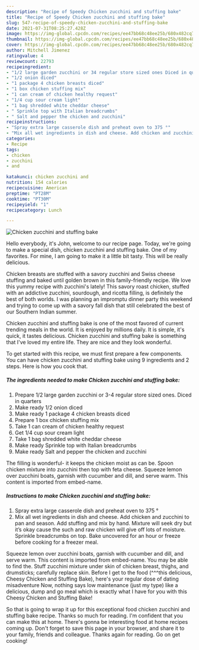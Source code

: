 ```yaml
---
description: "Recipe of Speedy Chicken zucchini and stuffing bake"
title: "Recipe of Speedy Chicken zucchini and stuffing bake"
slug: 547-recipe-of-speedy-chicken-zucchini-and-stuffing-bake
date: 2021-07-31T08:25:27.428Z
image: https://img-global.cpcdn.com/recipes/ee47bb68c48ee25b/680x482cq70/chicken-zucchini-and-stuffing-bake-recipe-main-photo.jpg
thumbnail: https://img-global.cpcdn.com/recipes/ee47bb68c48ee25b/680x482cq70/chicken-zucchini-and-stuffing-bake-recipe-main-photo.jpg
cover: https://img-global.cpcdn.com/recipes/ee47bb68c48ee25b/680x482cq70/chicken-zucchini-and-stuffing-bake-recipe-main-photo.jpg
author: Mitchell Jimenez
ratingvalue: 4
reviewcount: 22793
recipeingredient:
- "1/2 large garden zucchini or 34 regular store sized ones Diced in quarters"
- "1/2 onion diced"
- "1 package 4 chicken breasts diced"
- "1 box chicken stuffing mix"
- "1 can cream of chicken healthy request"
- "1/4 cup sour cream light"
- "1 bag shredded white cheddar cheese"
- " Sprinkle top with Italian breadcrumbs"
- " Salt and pepper the chicken and zucchini"
recipeinstructions:
- "Spray extra large casserole dish and preheat oven to 375 °"
- "Mix all wet ingredients in dish and cheese. Add chicken and zucchini to pan and season. Add stuffing and mix by hand. Mixture will seek dry but it’s okay cause the such and raw chicken will give off lots of moisture. Sprinkle breadcrumbs on top. Bake uncovered for an hour or freeze before cooking for a freezer meal."
categories:
- Recipe
tags:
- chicken
- zucchini
- and

katakunci: chicken zucchini and 
nutrition: 154 calories
recipecuisine: American
preptime: "PT28M"
cooktime: "PT30M"
recipeyield: "1"
recipecategory: Lunch

---
```



![Chicken zucchini and stuffing bake](https://img-global.cpcdn.com/recipes/ee47bb68c48ee25b/680x482cq70/chicken-zucchini-and-stuffing-bake-recipe-main-photo.jpg)

Hello everybody, it's John, welcome to our recipe page. Today, we're going to make a special dish, chicken zucchini and stuffing bake. One of my favorites. For mine, I am going to make it a little bit tasty. This will be really delicious.

Chicken breasts are stuffed with a savory zucchini and Swiss cheese stuffing and baked until golden brown in this family-friendly recipe. We love this yummy recipe with zucchini&#39;s lately! This savory roast chicken, stuffed with an addictive zucchini, sourdough, and ricotta filling, is definitely the best of both worlds. I was planning an impromptu dinner party this weekend and trying to come up with a savory fall dish that still celebrated the best of our Southern Indian summer.

Chicken zucchini and stuffing bake is one of the most favored of current trending meals in the world. It is enjoyed by millions daily. It is simple, it's quick, it tastes delicious. Chicken zucchini and stuffing bake is something that I've loved my entire life. They are nice and they look wonderful.


To get started with this recipe, we must first prepare a few components. You can have chicken zucchini and stuffing bake using 9 ingredients and 2 steps. Here is how you cook that.

<!--inarticleads1-->

##### The ingredients needed to make Chicken zucchini and stuffing bake:

1. Prepare 1/2 large garden zucchini or 3-4 regular store sized ones. Diced in quarters
1. Make ready 1/2 onion diced
1. Make ready 1 package 4 chicken breasts diced
1. Prepare 1 box chicken stuffing mix
1. Take 1 can cream of chicken healthy request
1. Get 1/4 cup sour cream light
1. Take 1 bag shredded white cheddar cheese
1. Make ready  Sprinkle top with Italian breadcrumbs
1. Make ready  Salt and pepper the chicken and zucchini


The filling is wonderful- it keeps the chicken moist as can be. Spoon chicken mixture into zucchini then top with feta cheese. Squeeze lemon over zucchini boats, garnish with cucumber and dill, and serve warm. This content is imported from embed-name. 

<!--inarticleads2-->

##### Instructions to make Chicken zucchini and stuffing bake:

1. Spray extra large casserole dish and preheat oven to 375 °
1. Mix all wet ingredients in dish and cheese. Add chicken and zucchini to pan and season. Add stuffing and mix by hand. Mixture will seek dry but it’s okay cause the such and raw chicken will give off lots of moisture. Sprinkle breadcrumbs on top. Bake uncovered for an hour or freeze before cooking for a freezer meal.


Squeeze lemon over zucchini boats, garnish with cucumber and dill, and serve warm. This content is imported from embed-name. You may be able to find the. Stuff zucchini mixture under skin of chicken breast, thighs, and drumsticks; carefully replace skin. Before I get to the food (^^^this delicious, Cheesy Chicken and Stuffing Bake), here&#39;s your regular dose of dating misadventure Now, nothing says low maintenance (just my type) like a delicious, dump and go meal which is exactly what I have for you with this Cheesy Chicken and Stuffing Bake! 

So that is going to wrap it up for this exceptional food chicken zucchini and stuffing bake recipe. Thanks so much for reading. I'm confident that you can make this at home. There's gonna be interesting food at home recipes coming up. Don't forget to save this page in your browser, and share it to your family, friends and colleague. Thanks again for reading. Go on get cooking!
